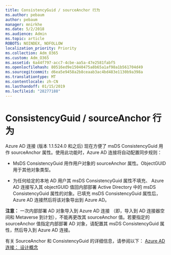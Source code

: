 ```yaml
---
title: ConsistencyGuid / sourceAnchor 行为
ms.author: pebaum
author: pebaum
manager: mnirkhe
ms.date: 5/2/2018
ms.audience: Admin
ms.topic: article
ROBOTS: NOINDEX, NOFOLLOW
localization_priority: Priority
ms.collection: Adm_O365
ms.custom: Adm_O365
ms.assetid: 6a44f797-acc7-4cbe-aa5a-47e2581fabf5
ms.openlocfilehash: 80516ed9e15040475a8b65a1af98a1b561704d49
ms.sourcegitcommit: d6ea5e9458a2b8ceaab3ac4bd483e1130b9a398a
ms.translationtype: MT
ms.contentlocale: zh-CN
ms.lasthandoff: 01/15/2019
ms.locfileid: "28277188"
---
```

# <a name="consistencyguid--sourceanchor-behavior"></a>ConsistencyGuid / sourceAnchor 行为

Azure AD 连接 (版本 1.1.524.0 和之后) 现在方便了 msDS ConsistencyGuid 用作 sourceAnchor 属性。使用此功能时，Azure AD 连接将自动配置同步规则：
  
- MsDS ConsistencyGuid 用作用户对象的 sourceAnchor 属性。ObjectGUID 用于其他对象类型。
    
- 为任何给定的本地 AD 用户其 msDS ConsistencyGuid 属性不填充、 Azure AD 连接写入其 objectGUID 值回内部部署 Active Directory 中的 msDS ConsistencyGuid 属性的对象。已填充 msDS ConsistencyGuid 属性后，Azure AD 连接然后将该对象导出到 Azure AD。
    
 **注意：** 一次内部部署 AD 对象导入到 Azure AD 连接 （即，导入到 AD 连接器空间和 Metaverse 到计划），不能再更改其 sourceAnchor 值。若要指定的 sourceAnchor 值指定内部部署 AD 对象，请配置其 msDS ConsistencyGuid 属性，然后导入到 Azure AD 连接。 
  
有关 SourceAnchor 和 ConsistencyGuid 的详细信息，请参阅以下： [Azure AD 连接： 设计概念](https://docs.microsoft.com/en-us/azure/active-directory/connect/active-directory-aadconnect-design-concepts)
  

